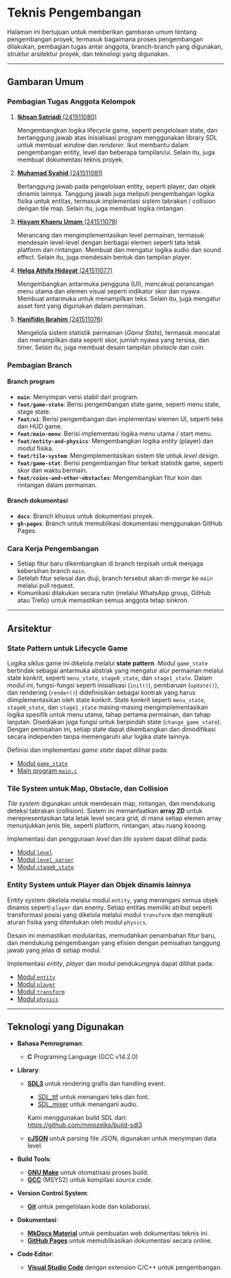 # Teknis Pengembangan

Halaman ini bertujuan untuk memberikan gambaran umum tentang pengembangan proyek, termasuk bagaimana proses pengembangan dilakukan, pembagian tugas antar anggota, branch-branch yang digunakan, struktur arsitektur proyek, dan teknologi yang digunakan.

---

## Gambaran Umum

### Pembagian Tugas Anggota Kelompok

1. [**Ikhsan Satriadi** (241511080)](https://github.com/ikhsan3adi)

     Mengembangkan logika lifecycle game, seperti pengelolaan state, dan bertanggung jawab atas inisialisasi program menggunakan library SDL untuk membuat _window_ dan _renderer_. Ikut membantu dalam pengembangan  entity, level dan beberapa tampilan/ui. Selain itu, juga membuat dokumentasi teknis proyek.

2. [**Muhamad Syahid** (241511081)](https://github.com/muhamadSyahid)

     Bertanggung jawab pada pengelolaan entity, seperti player, dan objek dinamis lainnya. Tanggung jawab juga meliputi pengembangan logika fisika untuk entitas, termasuk implementasi sistem tabrakan / collision dengan tile map. Selain itu, juga membuat logika rintangan.

3. [**Hisyam Khaeru Umam** (241511078)](https://github.com/Umeem26)

     Merancang dan mengimplementasikan level permainan, termasuk mendesain level-level dengan berbagai elemen seperti tata letak platform dan rintangan. Membuat dan mengatur logika audio dan sound effect. Selain itu, juga mendesain bentuk dan tampilan player.

4. [**Helga Athifa Hidayat** (241511077)](https://github.com/helga1406)

     Mengembangkan antarmuka pengguna (UI), mencakup perancangan menu utama dan elemen visual seperti indikator skor dan nyawa. Membuat antarmuka untuk menampilkan teks. Selain itu, juga mengatur asset font yang digunakan dalam permainan.

5. [**Hanifidin Ibrahim** (241511076)](https://github.com/Hanif13579)

     Mengelola sistem statistik permainan (_Game Stats_), termasuk mencatat dan menampilkan data seperti skor, jumlah nyawa yang tersisa, dan timer. Selain itu, juga membuat desain tampilan _obstacle_ dan _coin_.

### Pembagian Branch

#### Branch program

- **`main`**: Menyimpan versi stabil dari program.
- **`feat/game-state`**: Berisi pengembangan state game, seperti menu state, stage state.
- **`feat/ui`**: Berisi pengembangan dan implementasi elemen UI, seperti teks dan HUD game.
- **`feat/main-menu`**: Berisi implementasi logika menu utama / start menu.
- **`feat/entity-and-physics`**: Mengembangkan logika _entity_ (player) dan modul fisika.
- **`feat/tile-system`**: Mengimplementasikan sistem tile untuk _level design_.
- **`feat/game-stat`**: Berisi pengembangan fitur terkait statistik game, seperti skor dan waktu bermain.
- **`feat/coins-and-other-obstacles`**: Mengembangkan fitur koin dan rintangan dalam permainan.

#### Branch dokumentasi

- **`docs`**: Branch khusus untuk dokumentasi proyek.
- **`gh-pages`**: Branch untuk memublikasi dokumentasi menggunakan GitHub Pages.

### Cara Kerja Pengembangan

- Setiap fitur baru dikembangkan di branch terpisah untuk menjaga kebersihan branch `main`.
- Setelah fitur selesai dan diuji, branch tersebut akan di-_merge_ ke `main` melalui pull request.
- Komunikasi dilakukan secara rutin (melalui WhatsApp group, GitHub atau Trello) untuk memastikan semua anggota tetap sinkron.

---

## Arsitektur

### State Pattern untuk Lifecycle Game

Logika siklus game ini dikelola melalui **state pattern**. Modul `game_state` bertindak sebagai antarmuka abstrak yang mengatur alur permainan melalui state konkrit, seperti `menu_state`, `stage0_state`, dan `stage1_state`. Dalam modul ini, fungsi-fungsi seperti inisialisasi (`init()`), pembaruan (`update()`), dan rendering (`render()`) didefinisikan sebagai kontrak yang harus diimplementasikan oleh state konkrit. State konkrit seperti `menu_state`, `stage0_state`, dan `stage1_state` masing-masing mengimplementasikan logika spesifik untuk menu utama, tahap pertama permainan, dan tahap lanjutan. Disediakan juga fungsi untuk berpindah state (`change_game_state`). Dengan pemisahan ini, setiap state dapat dikembangkan dan dimodifikasi secara independen tanpa memengaruhi alur logika state lainnya.

Definisi dan implementasi _game state_ dapat dilihat pada:

- [Modul `game_state`](./modules/game_state.md)
- [Main program `main.c`](./modules/main.md)

### Tile System untuk Map, Obstacle, dan Collision

_Tile system_ digunakan untuk mendesain map, rintangan, dan mendukung deteksi tabrakan (collision). Sistem ini memanfaatkan **array 2D** untuk merepresentasikan tata letak level secara grid, di mana setiap elemen array menunjukkan jenis tile, seperti platform, rintangan, atau ruang kosong.

Implementasi dan penggunaan _level_ dan _tile system_ dapat dilihat pada:

- [Modul `level`](./modules/level.md)
- [Modul `level_parser`](./modules/level_parser.md)
- [Modul `stage0_state`](./modules/stage0_state.md)

### Entity System untuk Player dan Objek dinamis lainnya

Entity system dikelola melalui modul `entity`, yang menangani semua objek dinamis seperti `player` dan enemy. Setiap entitas memiliki atribut seperti transformasi posisi yang dikelola melalui modul `transform` dan mengikuti aturan fisika yang ditentukan oleh modul `physics`.

Desain ini memastikan modularitas, memudahkan penambahan fitur baru, dan mendukung pengembangan yang efisien dengan pemisahan tanggung jawab yang jelas di setiap modul.

Implementasi _entity_, _player_ dan modul pendukungnya dapat dilihat pada:

- [Modul `entity`](./modules/entity.md)
- [Modul `player`](./modules/player.md)
- [Modul `transform`](./modules/transform.md)
- [Modul `physics`](./modules/physics.md)

---

## Teknologi yang Digunakan

- **Bahasa Pemrograman**:
    - **C** Programing Language (GCC v14.2.0)
- **Library**:
    - [**SDL3**](https://www.libsdl.org/) untuk rendering grafis dan handling event.
        - [SDL_ttf](https://wiki.libsdl.org/SDL3_ttf/FrontPage) untuk menangani teks dan font.
        - [SDL_mixer](https://wiki.libsdl.org/SDL3_mixer/FrontPage) untuk menangani audio.

        Kami menggunakan build SDL dari: <https://github.com/mmozeiko/build-sdl3>

    - [**cJSON**](https://github.com/DaveGamble/cJSON) untuk parsing file JSON, digunakan untuk menyimpan data level.

- **Build Tools**:
    - [**GNU Make**](https://www.gnu.org/software/make/) untuk otomatisasi proses build.
    - [**GCC**](https://packages.msys2.org/packages/mingw-w64-x86_64-gcc) (MSYS2) untuk kompilasi _source code_.
- **Version Control System**:
    - [**Git**](https://git-scm.com/) untuk pengelolaan kode dan kolaborasi.
- **Dokumentasi**:
    - [**MkDocs Material**](https://squidfunk.github.io/mkdocs-material/) untuk pembuatan web dokumentasi teknis ini.
    - [**GitHub Pages**](https://pages.github.com/) untuk memublikasikan dokumentasi secara online.
- **Code Editor**:
    - [**Visual Studio Code**](https://code.visualstudio.com/) dengan extension C/C++ untuk pengembangan.
